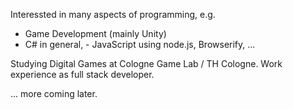 Interessted in many aspects of programming, e.g.
- Game Development (mainly Unity)
- C# in general, - JavaScript using node.js, Browserify, ...

Studying Digital Games at Cologne Game Lab / TH Cologne.
Work experience as full stack developer.

... more coming later.
